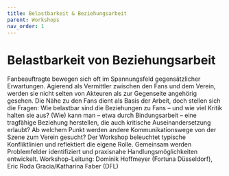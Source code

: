 ```yaml
---
title: Belastbarkeit & Beziehungsarbeit
parent: Workshops
nav_order: 1
---
```




# Belastbarkeit von Beziehungsarbeit
Fanbeauftragte bewegen sich oft im Spannungsfeld gegensätzlicher Erwartungen. Agierend als Vermittler zwischen den Fans und dem Verein,
werden sie nicht selten von Akteuren als zur Gegenseite angehörig gesehen. Die Nähe zu den Fans dient als Basis der Arbeit, doch stellen sich
die Fragen: Wie belastbar sind die Beziehungen zu Fans – und wie viel Kritik halten sie aus? (Wie) kann man – etwa durch Bindungsarbeit –
eine tragfähige Beziehung herstellen, die auch kritische Auseinandersetzung erlaubt? Ab welchem Punkt werden andere
Kommunikationswege von der Szene zum Verein gesucht?
Der Workshop beleuchtet typische Konfliktlinien und reflektiert die eigene Rolle. Gemeinsam werden Problemfelder identifiziert und
praxisnahe Handlungsmöglichkeiten entwickelt.
Workshop-Leitung: Dominik Hoffmeyer (Fortuna Düsseldorf), Eric Roda Gracia/Katharina Faber (DFL)
